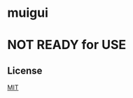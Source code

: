 # muigui

# NOT READY for USE

<!---

<img src="./images/muigui.png" style="max-width: 640px">

A simple Web UI library.

muigui is a simple UI library in the spirit of
[dat.gui](https://github.com/dataarts/dat.gui) and/or [lil-gui](https://github.com/georgealways/).

## Usage

```js
import GUI from 'https://muigui.org/dist/0.x/muigui.module.js';
```

or

```html
<script src="https://muigui.org/dist/0.x/muigui.min.js"></script>
```

Then

```js
const s = {
  someNumber: 123,
  someString: "hello",
  someOption: "dog",
  someColor: '#ED3281',
  someFunction: () => console.log('called')
};

const gui = new GUI();
gui.add(s, 'someNumber', 0, 200);  // range 0 to 200
gui.add(s, 'someString);
gui.add(s, 'someOption, ['cat', 'bird', 'dog']);
gui.addColor(s, 'someColor');
gui.add(s, 'someFunction');
```

produces

<img src="./images/muigui-screenshot.png" style="max-width: 275px">

or a shorter version

```js
const s = {
  someNumber: 123,
  someString: "hello",
  someOption: "dog",
  someColor: '#ED3281',
  someFunction: () => console.log('called')
};

const options = {
  someNumber: [1, 200],   // range 0 to 200
  someOption: ['cat', 'bird', 'dog'],
}

const gui = new GUI();
gui.add(s, options);
```

## What

It is not a general purpose library for every type of GUI.
Rather, it is a small, easy to use library for small apps.
Basically I liked how simple it was to use dat.gui to add
a few sliders and options to a demo.

I thought I'd try to make a CSS/DOM based UI standard elements
only and then require CSS to style it and see how far I got.

### Not invented here syndrome

It's possible this already exists but if so I couldn't find it.
Most UI libraries seem to be giant and require a build step.
I wanted something hopefully not too big and something I could
easily add to any example with 1 file (or 2 if you add CSS).

## muigui - wat?

https://user-images.githubusercontent.com/234804/177000460-3449c2dd-da94-4119-903f-cc7460b46e7b.mp4

-->

## License

[MIT](https://github.com/greggman/muigui/blob/main/LICENSE.md)
